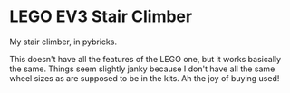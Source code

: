 # LEGO EV3 Stair Climber

My stair climber, in pybricks.

This doesn't have all the features of the LEGO one, but it works basically the same.
Things seem slightly janky because I don't have all the same wheel sizes as
are supposed to be in the kits. Ah the joy of buying used!